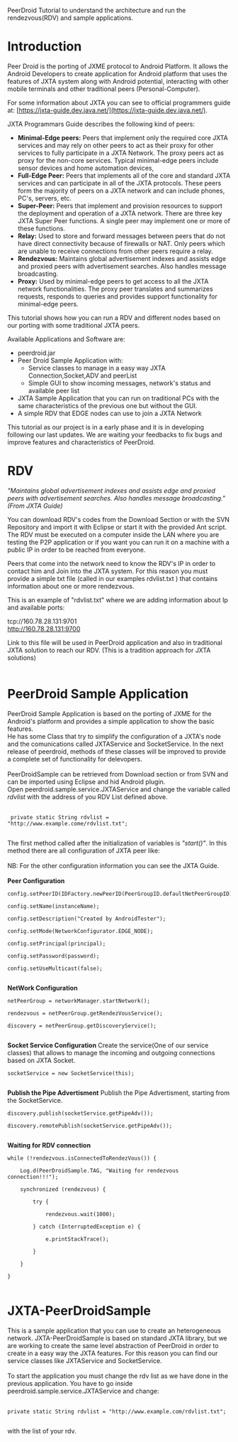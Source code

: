 PeerDroid Tutorial to understand the architecture and run the rendezvous(RDV) and sample applications.

# Introduction #

Peer Droid is the porting of JXME protocol to Android Platform. It allows the Android Developers to create application for Android platform that uses the features of JXTA system along with Android potential, interacting with other mobile terminals and other traditional peers (Personal-Computer).

For some information about JXTA you can see to official programmers guide at: [https://jxta-guide.dev.java.net/](https://jxta-guide.dev.java.net/).

JXTA Programmars Guide describes the following kind of peers:
  * **Minimal-Edge peers:** Peers that implement only the required core JXTA services and may rely on other peers to act as their proxy for other services to fully participate in a JXTA Network. The proxy peers act as proxy for the non-core services. Typical minimal-edge peers include sensor devices and home automation devices,
  * **Full-Edge Peer:** Peers that implements all of the core and standard JXTA services and can participate in all of the JXTA protocols. These peers form the majority of peers on a JXTA network and can include phones, PC's, servers, etc.
  * **Super-Peer:** Peers that implement and provision resources to support the deployment and operation of a JXTA network. There are three key JXTA Super Peer functions. A single peer may implement one or more of these functions.
  * **Relay:** Used to store and forward messages between peers that do not have direct connectivity because of firewalls or NAT. Only peers which are unable to receive connections from other peers require a relay.
  * **Rendezvous:** Maintains global advertisement indexes and assists edge and proxied peers with advertisement searches. Also handles message broadcasting.
  * **Proxy:** Used by minimal-edge peers to get access to all the JXTA network functionalities. The proxy peer translates and summarizes requests, responds to queries and provides support functionality for minimal-edge peers.

This tutorial shows how you can run a RDV and different nodes based on our porting with some traditional JXTA peers.

Available Applications and Software are:
  * peerdroid.jar
  * Peer Droid Sample Application with:
    * Service classes to manage in a easy way JXTA Connection,Socket,ADV and peerList
    * Simple GUI to show incoming messages, network's status and available peer list
  * JXTA Sample Application that you can run on traditional PCs with the same characteristics of the previous one but without the GUI.
  * A simple RDV that EDGE nodes can use to join a JXTA Network

This tutorial as our project is in a early phase and it is in developing following our last updates. We are waiting your feedbacks to fix bugs and improve features and characteristics of PeerDroid.

# RDV #

_"Maintains global advertisement indexes and assists edge and proxied peers with advertisement searches. Also handles message broadcasting." (From JXTA Guide)_

You can download RDV's codes from the Download Section or with the SVN Repository and import it with Eclipse or start it with the provided Ant script.
The RDV must be executed on a computer inside the  LAN where you are testing the P2P application or if you want you can run it on a machine with a public IP in order to be reached from everyone.

Peers that come into the network need to know the RDV's IP in order to contact him and Join into the JXTA system. For this reason you must provide a simple txt file (called in our examples rdvlist.txt ) that contains information about one or more rendezvous.

This is an example of "rdvlist.txt" where we are adding information about Ip and available ports:

tcp://160.78.28.131:9701 <br>
<a href='http://160.78.28.131:9700'>http://160.78.28.131:9700</a>

Link to this file will be used in PeerDroid application and also in traditional JXTA solution to reach our RDV. (This is a tradition approach for JXTA solutions)<br>
<br>
<h1>PeerDroid Sample Application</h1>

PeerDroid Sample Application is based on the porting of JXME for the Android's platform and provides a simple application to show the basic features.<br>
He has some Class that try to simplify the configuration of a JXTA's node and the comunications called JXTAService and SocketService. In the next release of peerdroid, methods of these classes will be improved to provide a complete set of functionality for delevopers.<br>
<br>
PeerDroidSample can be retrieved from Download section or from SVN and can be imported using Eclipse and hid Android plugin.<br>
Open peerdroid.sample.service.JXTAService and change the variable called <i>rdvlist</i> with the address of you RDV List defined above.<br>
<br>
<pre><code> private static String rdvlist = "http://www.example.come/rdvlist.txt";<br>
</code></pre>

The first method called after the initialization of variables is <i>"start()"</i>. In this method there are all configuration of JXTA peer like:<br>
<br>
NB: For the other configuration information you can see the JXTA Guide.<br>
<br>
<b>Peer Configuration</b>
<pre><code>config.setPeerID(IDFactory.newPeerID(PeerGroupID.defaultNetPeerGroupID));<br>
config.setName(instanceName);<br>
config.setDescription("Created by AndroidTester");<br>
config.setMode(NetworkConfigurator.EDGE_NODE);<br>
config.setPrincipal(principal);<br>
config.setPassword(password);<br>
config.setUseMulticast(false);<br>
</code></pre>

<b>NetWork Configuration</b>
<pre><code>netPeerGroup = networkManager.startNetwork();<br>
rendezvous = netPeerGroup.getRendezVousService();<br>
discovery = netPeerGroup.getDiscoveryService();<br>
</code></pre>

<b>Socket Service Configuration</b>
Create the service(One of our service classes) that allows to manage the incoming and outgoing connections based on JXTA Socket.<br>
<pre><code>socketService = new SocketService(this);<br>
</code></pre>

<b>Publish the Pipe Advertisment</b>
Publish the Pipe Advertisment, starting from the SocketService.<br>
<pre><code>discovery.publish(socketService.getPipeAdv());<br>
discovery.remotePublish(socketService.getPipeAdv());<br>
</code></pre>

<b>Waiting for RDV connection</b>
<pre><code>while (!rendezvous.isConnectedToRendezVous()) {<br>
	Log.d(PeerDroidSample.TAG, "Waiting for rendezvous connection!!!");<br>
	synchronized (rendezvous) {<br>
		try {<br>
			rendezvous.wait(1000);<br>
		} catch (InterruptedException e) {<br>
			e.printStackTrace();<br>
		}<br>
	}<br>
}<br>
</code></pre>

<h1>JXTA-PeerDroidSample</h1>

This is a sample application that you can use to create an heterogeneous network. JXTA-PeerDroidSample is based on standard JXTA library, but we are working to create the same level abstraction of PeerDroid in order to create in a easy way the JXTA features. For this reason you can find our service classes like JXTAService and SocketService.<br>
<br>
To start the application you must change the rdv list as we have done in the previous application. You have to go inside peerdroid.sample.service.JXTAService and change:<br>
<br>
<pre><code>private static String rdvlist = "http://www.example.com/rdvlist.txt";<br>
</code></pre>

with the list of your rdv.